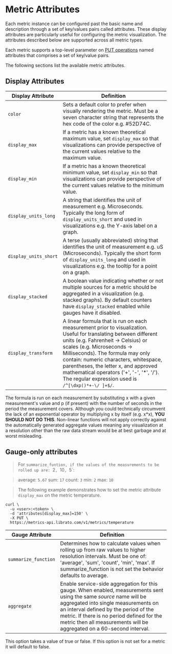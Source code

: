 # Metric Attributes

Each metric instance can be configured past the basic name and description through a set of key/values pairs called attributes. These display attributes are particularly useful for configuring the metric visualization. The attributes described below are supported across all metric types.

Each metric supports a top-level parameter on [PUT operations](http://dev.librato.com/v1/put/metrics/:name) named attributes that comprises a set of key/value pairs.

The following sections list the available metric attributes.

## Display Attributes

Display Attribute | Definition
----------------- | ----------
`color` | Sets a default color to prefer when visually rendering the metric. Must be a seven character string that represents the hex code of the color e.g. #52D74C.
`display_max` | If a metric has a known theoretical maximum value, set `display_max` so that visualizations can provide perspective of the current values relative to the maximum value.
`display_min` | If a metric has a known theoretical minimum value, set `display_min` so that visualizations can provide perspective of the current values relative to the minimum value.
`display_units_long` | A string that identifies the unit of measurement e.g. Microseconds. Typically the long form of `display_units_short` and used in visualizations e.g. the Y-axis label on a graph.
`display_units_short` | A terse (usually abbreviated) string that identifies the unit of measurement e.g. uS (Microseconds). Typically the short form of `display_units_long` and used in visualizations e.g. the tooltip for a point on a graph.
`display_stacked` | A boolean value indicating whether or not multiple sources for a metric should be aggregated in a visualization (e.g. stacked graphs). By default counters have `display_stacked` enabled while gauges have it disabled.
`display_transform` | A linear formula that is run on each measurement prior to visualization. Useful for translating between different units (e.g. Fahrenheit -> Celsius) or scales (e.g. Microseconds -> Milliseconds). The formula may only contain: numeric characters, whitespace, parentheses, the letter x, and approved mathematical operators ('+', '-', '*', '/'). The regular expression used is `/^[\dxp()*+-\/ ]+$/`.

The formula is run on each measurement by substituting x with a given measurement's value and p (if present) with the number of seconds in the period the measurement covers. Although you could technically circumvent the lack of an exponential operator by multiplying x by itself (e.g. x*x), **YOU SHOULD NOT DO THIS**. Non-linear functions will not apply correctly against the automatically generated aggregate values meaning any visualization at a resolution other than the raw data stream would be at best garbage and at worst misleading.


## Gauge-only attributes

>For `summarize_funtion, if the values of the measurements to be rolled up are: `2`, `10`, `5`:

>average: `5.67`
>sum: `17`
>count: `3`
>min: `2`
>max: `10`

>The following example demonstrates how to set the metric attribute `display_max` on the metric temperature.

```shell
curl \
  -u <user>:<token> \
  -d 'attributes[display_max]=150' \
  -X PUT \
  https://metrics-api.librato.com/v1/metrics/temperature
```

Gauge Attribute | Definition
--------------- | ----------
`summarize_function` | Determines how to calculate values when rolling up from raw values to higher resolution intervals. Must be one of: 'average', 'sum', 'count', 'min', 'max'. If summarize_function is not set the behavior defaults to average.
`aggregate` | Enable service-side aggregation for this gauge. When enabled, measurements sent using the same *source* name will be aggregated into single measurements on an interval defined by the period of the metric. If there is no period defined for the metric then all measurements will be aggregated on a 60-second interval.
This option takes a value of true or false. If this option is not set for a metric it will default to false.